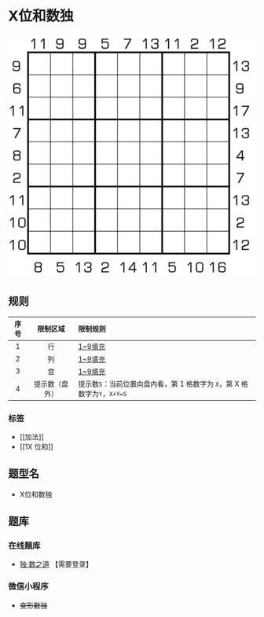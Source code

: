 # X位和数独

![题](../../../../images/sudoku/X位和数独.png)

## 规则

| 序号  |  限制区域   | 限制规则                                             |
|:---:|:-------:|:-------------------------------------------------|
|  1  |    行    | [1~9填充]                                         |
|  2  |    列    | [1~9填充]                                         |
|  3  |    宫    | [1~9填充]                                         |
|  4  | 提示数（盘外） | 提示数`S`：当前位置向盘内看，第 1 格数字为 `X`，第 X 格数字为`Y`，`X+Y=S` |

### 标签

- [[加法]]
- [[1X 位和]]

## 题型名

- X位和数独

## 题库

### 在线题库

- [独·数之道](http://www.sudokufans.org.cn/lx/game.index.php?type=xsum2) 【需要登录】

### 微信小程序

- ~~变形数独~~

[1~9填充]: ../../../../rules.md#1to9填充
